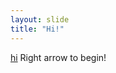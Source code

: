 ```yaml
---
layout: slide
title: "Hi!"
---
```

[hi](https://media1.giphy.com/media/PK1YQhAoBOpP2/source.gif)
Right arrow to begin!
